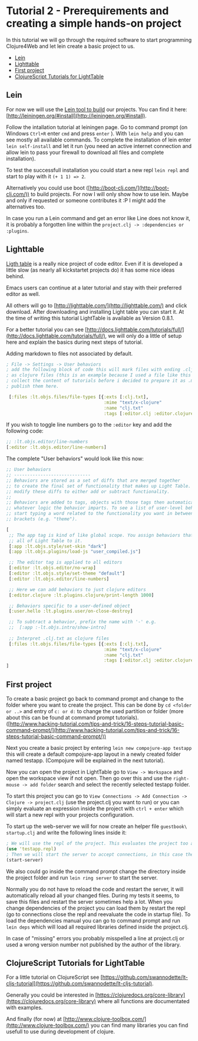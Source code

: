 # Tutorial 2 - Prerequirements and creating a simple **hands-on** project
In this tutorial we will go through the required software to start programming Clojure4Web and let lein create a basic project to us.

- [Lein](#lein)
- [Lighttable](#lighttable)
- [First project](#first-project)
- [ClojureScript Tutorials for LightTable](#clojurescript-tutorials-for-lighttable)

## Lein
For now we will use the [Lein tool to build](http://leiningen.org/) our projects. You can find it here: [http://leiningen.org/#install](http://leiningen.org/#install).

Follow the intallation tutorial at leiningen page. Go to command prompt (on Windows `Ctrl+R` enter `cmd` and press `enter` ). With `lein help` and you can see mostly all available commands. To complete the installation of lein enter `lein self-install` and let it run (you need an active internet connection and allow lein to pass your firewall to download all files and complete installation).

To test the successfull installation you could start a new repl `lein repl` and start to play with it `(+ 1 1) => 2`.

Alternatively you could use boot ([http://boot-clj.com/](http://boot-clj.com/)) to build projects. For now I will only show how to use lein. Maybe and only if requested or someone contributes it :P I might add the alternatives too.

In case you run a Lein command and get an error like Line does not know it, it is probably a forgotten line within the `project.clj -> :dependencies or :plugins`.

## Lighttable
[Ligth table](http://lighttable.com/) is a really nice project of code editor. Even if it is developed a little slow (as nearly all kickstartet projects do) it has some nice ideas behind.

Emacs users can continue at a later tutorial and stay with their preferred editor as well.

All others will go to [http://lighttable.com/](http://lighttable.com/) and click download. After downloading and installing Light table you can start it. At the time of writing this tutorial LightTable is available as Version 0.8.1.

For a better tutorial you can see [http://docs.lighttable.com/tutorials/full/](http://docs.lighttable.com/tutorials/full/), we will only do a little of setup here and explain the basics during next steps of tutorial.

Adding markdown to files not associated by default.

```clojure
; File -> Settings -> User behaviors
; add the following block of code this will mark files with ending .clj.txt
; as clojure files (this is an example because I used a file like this to
; collect the content of tutorials before i decided to prepare it as .md and
; publish them here.

 [:files :lt.objs.files/file-types [{:exts [:clj.txt],
                                     :mime "text/x-clojure"
                                     :name "clj.txt"
                                     :tags [:editor.clj :editor.clojure]}]]
```

If you wish to toggle line numbers go to the `:editor` key and add the following code:

```clojure
;; :lt.objs.editor/line-numbers
[:editor :lt.objs.editor/line-numbers]
```

The complete "User behaviors" would look like this now:
```clojure
;; User behaviors
;; -----------------------------
;; Behaviors are stored as a set of diffs that are merged together
;; to create the final set of functionality that makes up Light Table. You can
;; modify these diffs to either add or subtract functionality.
;;
;; Behaviors are added to tags, objects with those tags then automatically gain
;; whatever logic the behavior imparts. To see a list of user-level behaviors,
;; start typing a word related to the functionality you want in between the square
;; brackets (e.g. "theme").

[
 ;; The app tag is kind of like global scope. You assign behaviors that affect
 ;; all of Light Table to it.
 [:app :lt.objs.style/set-skin "dark"]
 [:app :lt.objs.plugins/load-js "user_compiled.js"]

 ;; The editor tag is applied to all editors
 [:editor :lt.objs.editor/no-wrap]
 [:editor :lt.objs.style/set-theme "default"]
 [:editor :lt.objs.editor/line-numbers]

 ;; Here we can add behaviors to just clojure editors
 [:editor.clojure :lt.plugins.clojure/print-length 1000]

 ;; Behaviors specific to a user-defined object
 [:user.hello :lt.plugins.user/on-close-destroy]

 ;; To subtract a behavior, prefix the name with '-' e.g.
 ;;  [:app :-lt.objs.intro/show-intro]
  
 ;; Interpret .clj.txt as clojure files
 [:files :lt.objs.files/file-types [{:exts [:clj.txt],
                                     :mime "text/x-clojure"
                                     :name "clj.txt"
                                     :tags [:editor.clj :editor.clojure]}]]
]


```

## First project
To create a basic project go back to command prompt and change to the folder where you want to create the project. This can be done by `cd <folder or ..>` and entry of `c: or d:` to change the used partition or folder (more about this can be found at command prompt tutorials).
([http://www.hacking-tutorial.com/tips-and-trick/16-steps-tutorial-basic-command-prompt/](http://www.hacking-tutorial.com/tips-and-trick/16-steps-tutorial-basic-command-prompt/))

Next you create a basic project by entering `lein new compojure-app testapp` this will create a default compojure-app layout in a newly created folder named testapp. (Compojure will be explained in the next tutorial).

Now you can open the project in LightTable go to `View -> Workspace` and open the workspace view if not open. Then go over this and use the `right-mouse -> add folder` search and select the recently selected testapp folder.

To start this project you can go to `View Connections -> Add Connection -> Clojure -> project.clj` (use the project.clj you want to run) or you can simply evaluate an expression inside the project with `ctrl + enter` which will start a new repl with your projects configuration.

To start up the web-server we will for now create an helper file `guestbook\ startup.clj` and write the following lines inside it:

```clojure
; We will use the repl of the project. This evaluates the project too and can throw errors if you made something wrong.
(use 'testapp.repl)
; Then we will start the server to accept connections, in this case the browser will open too and show our page.
(start-server)
```

We also could go inside the command prompt change the directory inside the project folder and run `lein ring server` to start the server.

Normally you do not have to reload the code and restart the server, it will automatically reload all your changed files. During my tests it seems, to save this files and restart the server sometimes help a lot. When you change dependencies of the project you can load them by restart the repl (go to connections close the repl and reevaluate the code in startup file). To load the dependencies manual you can go to command prompt and run `lein deps` which will load all required libraries defined inside the project.clj.

In case of "missing" errors you probably misspelled a line at project.clj or used a wrong version number not published by the author of the library.

## ClojureScript Tutorials for LightTable
For a little tutorial on ClojureScript see [https://github.com/swannodette/lt-cljs-tutorial](https://github.com/swannodette/lt-cljs-tutorial).

Generally you could be interested in [https://clojuredocs.org/core-library](https://clojuredocs.org/core-library) where all functions are documentated with examples.

And finally (for now) at [http://www.clojure-toolbox.com/](http://www.clojure-toolbox.com/) you can find many libraries you can find usefull to use during development of clojure.